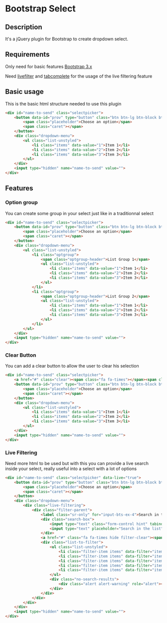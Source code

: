 # Bootstrap Select
## Description
It's a jQuery plugin for Bootstrap to create dropdown select.

## Requirements
Only need for basic features [Bootstrap 3.x](http://getbootstrap.com/)

Need [livefilter]() and [tabcomplete](https://github.com/erming/tabcomplete) for the usage of the live filtering feature

## Basic usage
This is the basic html structure needed to use this plugin

```html
<div id="name-to-send" class="selectpicker">
    <button data-id="prov" type="button" class="btn btn-lg btn-block btn-default dropdown-toggle">
        <span class="placeholder">Choose an option</span>
        <span class="caret"></span>
    </button>
    <div class="dropdown-menu">
        <ul class="list-unstyled">
            <li class="items" data-value="1">Item 1</li>
            <li class="items" data-value="2">Item 2</li>
            <li class="items" data-value="3">Item 3</li>
        </ul>
    </div>
    <input type="hidden" name="name-to-send" value="">
</div>
```

## Features
### Option group
You can create some group in your select just like in a traditionnal select

```html
<div id="name-to-send" class="selectpicker">
    <button data-id="prov" type="button" class="btn btn-lg btn-block btn-default dropdown-toggle">
        <span class="placeholder">Choose an option</span>
        <span class="caret"></span>
    </button>
    <div class="dropdown-menu">
        <ul class="list-unstyled">
            <li class="optgroup">
                <span class="optgroup-header">List Group 1</span>
                <ul class="list-unstyled">
                    <li class="items" data-value="1">Item 1</li>
                    <li class="items" data-value="2">Item 2</li>
                    <li class="items" data-value="3">Item 3</li>
                </ul>
            </li>
            <li class="optgroup">
                <span class="optgroup-header">List Group 2</span>
                <ul class="list-unstyled">
                    <li class="items" data-value="1">Item 1</li>
                    <li class="items" data-value="2">Item 2</li>
                    <li class="items" data-value="3">Item 3</li>
                </ul>
            </li>
        </ul>
    </div>
    <input type="hidden" name="name-to-send" value="">
</div>
```

### Clear Button
You can add a clear button to allow the user to clear his selection

```html
<div id="name-to-send" class="selectpicker">
    <a href="#" class="clear"><span class="fa fa-times"></span><span class="sr-only">Cancel the selection</span></a>
    <button data-id="prov" type="button" class="btn btn-lg btn-block btn-default dropdown-toggle">
        <span class="placeholder">Choose an option</span>
        <span class="caret"></span>
    </button>
    <div class="dropdown-menu">
        <ul class="list-unstyled">
            <li class="items" data-value="1">Item 1</li>
            <li class="items" data-value="2">Item 2</li>
            <li class="items" data-value="3">Item 3</li>
        </ul>
    </div>
    <input type="hidden" name="name-to-send" value="">
</div>
```

### Live Filtering
Need more html to be used but with this you can provide a live search inside your select, really useful into a select with a lot of options

```html
<div id="name-to-send" class="selectpicker" data-live="true">
    <button data-id="prov" type="button" class="btn btn-lg btn-block btn-default dropdown-toggle">
        <span class="placeholder">Choose an option</span>
        <span class="caret"></span>
    </button>
    <div class="dropdown-menu">
        <div class="live-filtering">
            <div class="filter-parent">
                <label class="sr-only" for="input-bts-ex-4">Search in the list</label>
                <div class="search-box">
                    <input type="text" class="form-control hint" tabindex="-1" />
                    <input type="text" placeholder="Search in the list" id="input-bts-ex-4" class="form-control live-search" tabindex="1" />
                </div>
                <a href="#" class="fa fa-times hide filter-clear"><span class="sr-only">Clear filter</span></a>
                <div class="list-to-filter">
                    <ul class="list-unstyled">
                        <li class="filter-item items" data-filter="item 1" data-value="1">item 1</li>
                        <li class="filter-item items" data-filter="item 2" data-value="2">item 2</li>
                        <li class="filter-item items" data-filter="item 3" data-value="3">item 3</li>
                        <li class="filter-item items" data-filter="item 4" data-value="4">item 4</li>
                        <li class="filter-item items" data-filter="item 5" data-value="5">item 5</li>
                    </ul>
                    <div class="no-search-results">
                        <div class="alert alert-warning" role="alert"><i class="fa fa-warning margin-right-sm"></i>No entry for <strong>'<span></span>'</strong> was found.</div>
                    </div>
                </div>
            </div>
        </div>
    </div>
    <input type="hidden" name="name-to-send" value="">
</div>
```